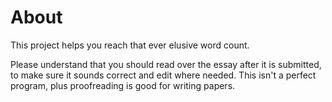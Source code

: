 # About

This project helps you reach that ever elusive word count.

Please understand that you should read over the essay after it is submitted, to make sure it sounds correct and edit where needed. This isn't a perfect program, plus proofreading is good for writing papers.
